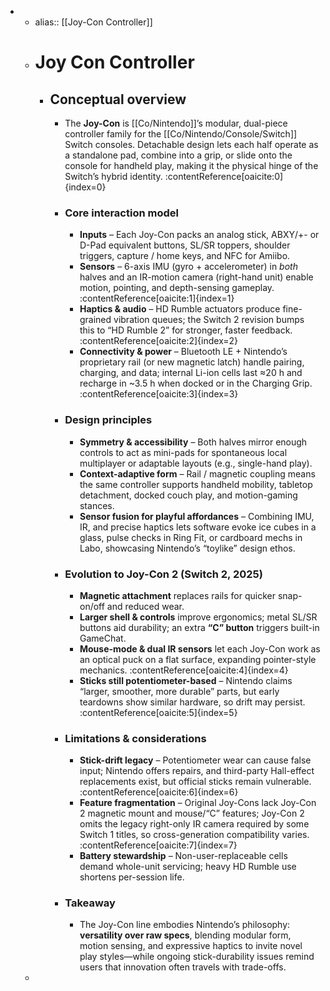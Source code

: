 -
	- alias:: [[Joy-Con Controller]]
	- # Joy Con Controller
		- ## Conceptual overview
			- The **Joy-Con** is [[Co/Nintendo]]’s modular, dual-piece controller family for the [[Co/Nintendo/Console/Switch]] Switch consoles.  Detachable design lets each half operate as a standalone pad, combine into a grip, or slide onto the console for handheld play, making it the physical hinge of the Switch’s hybrid identity. :contentReference[oaicite:0]{index=0}
			- ### Core interaction model
				- **Inputs** – Each Joy-Con packs an analog stick, ABXY/​+- or D-Pad equivalent buttons, SL/SR toppers, shoulder triggers, capture / home keys, and NFC for Amiibo.
				- **Sensors** – 6-axis IMU (gyro + accelerometer) in *both* halves and an IR-motion camera (right-hand unit) enable motion, pointing, and depth-sensing gameplay. :contentReference[oaicite:1]{index=1}
				- **Haptics & audio** – HD Rumble actuators produce fine-grained vibration queues; the Switch 2 revision bumps this to “HD Rumble 2” for stronger, faster feedback. :contentReference[oaicite:2]{index=2}
				- **Connectivity & power** – Bluetooth LE + Nintendo’s proprietary rail (or new magnetic latch) handle pairing, charging, and data; internal Li-ion cells last ≈20 h and recharge in ~3.5 h when docked or in the Charging Grip. :contentReference[oaicite:3]{index=3}
			- ### Design principles
				- **Symmetry & accessibility** – Both halves mirror enough controls to act as mini-pads for spontaneous local multiplayer or adaptable layouts (e.g., single-hand play).
				- **Context-adaptive form** – Rail / magnetic coupling means the same controller supports handheld mobility, tabletop detachment, docked couch play, and motion-gaming stances.
				- **Sensor fusion for playful affordances** – Combining IMU, IR, and precise haptics lets software evoke ice cubes in a glass, pulse checks in Ring Fit, or cardboard mechs in Labo, showcasing Nintendo’s “toylike” design ethos.
			- ### Evolution to **Joy-Con 2** (Switch 2, 2025)
				- **Magnetic attachment** replaces rails for quicker snap-on/off and reduced wear.
				- **Larger shell & controls** improve ergonomics; metal SL/SR buttons aid durability; an extra **“C” button** triggers built-in GameChat.
				- **Mouse-mode & dual IR sensors** let each Joy-Con work as an optical puck on a flat surface, expanding pointer-style mechanics. :contentReference[oaicite:4]{index=4}
				- **Sticks still potentiometer-based** – Nintendo claims “larger, smoother, more durable” parts, but early teardowns show similar hardware, so drift may persist. :contentReference[oaicite:5]{index=5}
			- ### Limitations & considerations
				- **Stick-drift legacy** – Potentiometer wear can cause false input; Nintendo offers repairs, and third-party Hall-effect replacements exist, but official sticks remain vulnerable. :contentReference[oaicite:6]{index=6}
				- **Feature fragmentation** – Original Joy-Cons lack Joy-Con 2 magnetic mount and mouse/“C” features; Joy-Con 2 omits the legacy right-only IR camera required by some Switch 1 titles, so cross-generation compatibility varies. :contentReference[oaicite:7]{index=7}
				- **Battery stewardship** – Non-user-replaceable cells demand whole-unit servicing; heavy HD Rumble use shortens per-session life.
			- ### Takeaway
				- The Joy-Con line embodies Nintendo’s philosophy: **versatility over raw specs**, blending modular form, motion sensing, and expressive haptics to invite novel play styles—while ongoing stick-durability issues remind users that innovation often travels with trade-offs.
	-